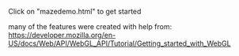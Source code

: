 Click on "mazedemo.html" to get started


many of the features were created with help from:
https://developer.mozilla.org/en-US/docs/Web/API/WebGL_API/Tutorial/Getting_started_with_WebGL
